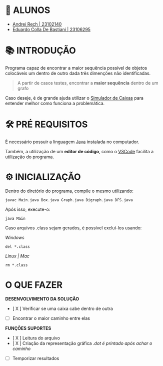 # 🔖 ALUNOS

- [Andrei Rech | 23102140](https://github.com/AndreiRech)  
- [Eduardo Colla De Bastiani | 23106295](https://github.com/eduardo-de-bastiani)

# 📚 INTRODUÇÃO

Programa capaz de encontrar a maior sequência possível de objetos colocáveis um dentro de outro dada três dimenções não identificadas.
> A partir de casos testes, encontrar a **maior sequência** dentro de um grafo

Caso deseje, é de grande ajuda utilizar o [Simulador de Caixas](https://www.inf.pucrs.br/flash/boxes-html/) para entender melhor como funciona a problemática.

# 🛠 PRÉ REQUISITOS

É necessário possuir a linguagem [Java](https://www.java.com/pt-BR/download/) instalada no computador.

Também, a utilização de um **editor de código**, como o [VSCode](https://code.visualstudio.com/) facilita a utilização do programa.

# ⚙ INICIALIZAÇÃO

Dentro do diretório do programa, compile o mesmo utilizando:

```
javac Main.java Box.java Graph.java Digraph.java DFS.java
```

Após isso, execute-o:

```
java Main
```

Caso arquivos .class sejam gerados, é possível excluí-los usando:

*Windows*
```
del *.class
```

*Linux | Mac*
```
rm *.class
```

# O QUE FAZER

**DESENVOLVIMENTO DA SOLUÇÃO**

- [ X ] Verificar se uma caixa cabe dentro de outra
- [ ] Encontrar o maior caminho entre elas

**FUNÇÕES SUPORTES**

- [ X ] Leitura do arquivo
- [ X ] Criação da representação gráfica *.dot é printado após achar o caminho*
- [ ] Temporizar resultados
